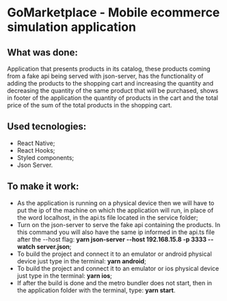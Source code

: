 # GoMarketplace - Mobile ecommerce simulation application

## What was done:
Application that presents products in its catalog, these products coming from a fake api being served 
with json-server, has the functionality of adding the products to the shopping cart and increasing the 
quantity and decreasing the quantity of the same product that will be purchased, shows in footer of the 
application the quantity of products in the cart and the total price of the sum of the total products 
in the shopping cart.

## Used tecnologies:
- React Native;
- React Hooks;
- Styled components;
- Json Server.

## To make it work:
- As the application is running on a physical device then we will have to put the ip of the machine 
on which the application will run, in place of the word localhost, in the api.ts file located in the service folder;
- Turn on the json-server to serve the fake api containing the products. In this command you will also have the same 
ip informed in the api.ts file after the --host flag:
**yarn json-server --host 192.168.15.8 -p 3333 --watch server.json**;
- To build the project and connect it to an emulator or android physical device just type in the terminal:
**yarn android**;
- To build the project and connect it to an emulator or ios physical device just type in the terminal:
**yarn ios**;
- If after the build is done and the metro bundler does not start, then in the application folder with the terminal, type:
**yarn start**.
